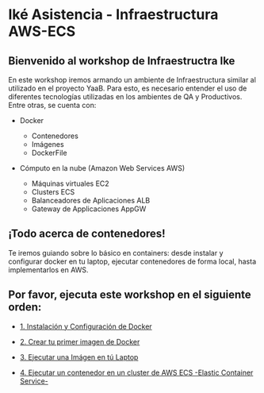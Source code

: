 # Iké Asistencia - Infraestructura AWS-ECS

<!--
# ![logo](https://raw.githubusercontent.com/raqmxo/AWS-ECS/master/images/ecs-docker.jpg)
![logox](https://raw.githubusercontent.com/raqmxo/AWS-ECS/master/images/IkeYaabFisico.png)
-->
## Bienvenido al workshop de Infraestructra Ike

En este workshop iremos armando un ambiente de Infraestructura similar al utilizado en el proyecto YaaB. Para esto, es necesario entender el uso de diferentes tecnologías utilizadas en los ambientes de QA y Productivos. Entre otras, se cuenta con:

- Docker
  - Contenedores
  - Imágenes
  - DockerFile

- Cómputo en la nube (Amazon Web Services AWS)
  - Máquinas virtuales EC2
  - Clusters ECS
  - Balanceadores de Aplicaciones ALB
  - Gateway de Applicaciones AppGW

## ¡Todo acerca de contenedores!

Te iremos guiando sobre lo básico en containers: desde instalar y configurar docker en tu laptop, ejecutar contenedores de forma local, hasta implementarlos en AWS.

## Por favor, ejecuta este workshop en el siguiente orden:

* [1. Instalación y Configuración de Docker](https://github.com/raqmxo/AWS-ECS/blob/master/Docs/lab01/README.md)

* [2. Crear tu primer imagen de Docker](https://github.com/raqmxo/containers_aws/tree/master/02-CreatingDockerImage)

* [3. Ejecutar una Imágen en tú Laptop](https://github.com/raqmxo/containers_aws/tree/master/03-DeployEcsCluster)

* [4. Ejecutar un contenedor en un cluster de AWS ECS -Elastic Container Service-](https://github.com/crancurello/containers_aws/tree/master/03-DeployEcsCluster)
